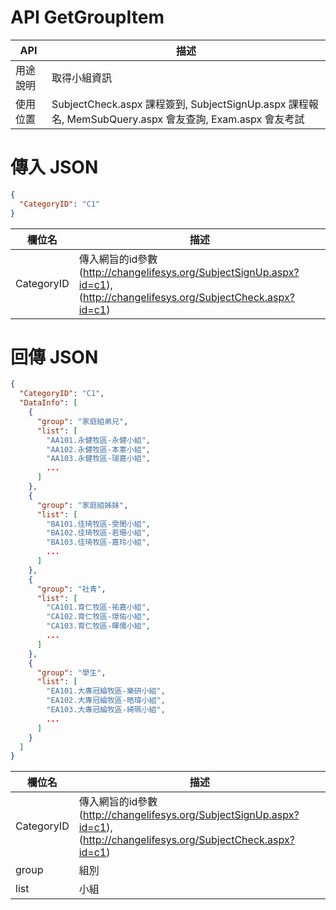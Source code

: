 <div><h1>API GetGroupItem</h1></div>

API | 描述 
---------|----------
用途說明 | 取得小組資訊
使用位置 | SubjectCheck.aspx 課程簽到, SubjectSignUp.aspx 課程報名, MemSubQuery.aspx 會友查詢, Exam.aspx 會友考試


<div><h1>傳入 JSON</h1></div>


```json
{
  "CategoryID": "C1"
}
```

欄位名 | 描述 
---------|----------
CategoryID | 傳入網旨的id參數(http://changelifesys.org/SubjectSignUp.aspx?id=c1),(http://changelifesys.org/SubjectCheck.aspx?id=c1)


<div><h1>回傳 JSON</h1></div>

```json
{
  "CategoryID": "C1",
  "DataInfo": [
    {
      "group": "家庭組弟兄",
      "list": [
        "AA101.永健牧區-永健小組",
        "AA102.永健牧區-本憲小組",
        "AA103.永健牧區-瑞嘉小組",
        ...
      ]
    },
    {
      "group": "家庭組姊妹",
      "list": [
        "BA101.佳琦牧區-雯閔小組",
        "BA102.佳琦牧區-若珊小組",
        "BA103.佳琦牧區-嘉玲小組",
        ...
      ]
    },
    {
      "group": "社青",
      "list": [
        "CA101.育仁牧區-祐嘉小組",
        "CA102.育仁牧區-璟佑小組",
        "CA103.育仁牧區-暉儒小組",
        ...
      ]
    },
    {
      "group": "學生",
      "list": [
        "EA101.大專冠綸牧區-樂研小組",
        "EA102.大專冠綸牧區-晧瑋小組",
        "EA103.大專冠綸牧區-綺珮小組",
        ...
      ]
    }
  ]
}
```

欄位名 | 描述 
---------|----------
CategoryID | 傳入網旨的id參數(http://changelifesys.org/SubjectSignUp.aspx?id=c1),(http://changelifesys.org/SubjectCheck.aspx?id=c1)
group | 組別
list | 小組